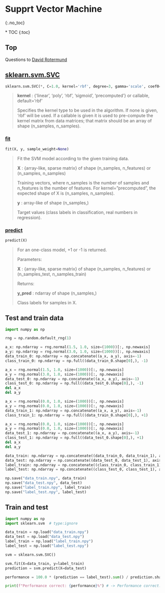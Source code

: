 # Supprt Vector Machine
{:.no_toc}

<nav markdown="1" class="toc-class">
* TOC
{:toc}
</nav>

## Top

Questions to [David Rotermund](mailto:davrot@uni-bremen.de)


## [sklearn.svm.SVC](https://scikit-learn.org/stable/modules/generated/sklearn.svm.SVC.html)

```python
sklearn.svm.SVC(*, C=1.0, kernel='rbf', degree=3, gamma='scale', coef0=0.0, shrinking=True, probability=False, tol=0.001, cache_size=200, class_weight=None, verbose=False, max_iter=-1, decision_function_shape='ovr', break_ties=False, random_state=None)
```

> **kernel** : {‘linear’, ‘poly’, ‘rbf’, ‘sigmoid’, ‘precomputed’} or callable, default=’rbf’
> 
> Specifies the kernel type to be used in the algorithm. If none is given, ‘rbf’ will be used. If a callable is given it is used to pre-compute the kernel matrix from data matrices; that matrix should be an array of shape (n_samples, n_samples).

### [fit](https://scikit-learn.org/stable/modules/generated/sklearn.svm.SVC.html#sklearn.svm.SVC.fit)

```python
fit(X, y, sample_weight=None)
```

> Fit the SVM model according to the given training data.
>
> **X** : {array-like, sparse matrix} of shape (n_samples, n_features) or (n_samples, n_samples)
> 
> Training vectors, where n_samples is the number of samples and n_features is the number of features. For kernel=”precomputed”, the expected shape of X is (n_samples, n_samples).
>
> **y** : array-like of shape (n_samples,)
> 
> Target values (class labels in classification, real numbers in regression).

### [predict](https://scikit-learn.org/stable/modules/generated/sklearn.svm.SVC.html#sklearn.svm.SVC.predict)

```python
predict(X)
```
> For an one-class model, +1 or -1 is returned.
>
> Parameters:
> 
> **X** : {array-like, sparse matrix} of shape (n_samples, n_features) or (n_samples_test, n_samples_train)
>
> Returns:
> 
> **y_pred** : ndarray of shape (n_samples,)
> 
> Class labels for samples in X.

## Test and train data 

```python
import numpy as np

rng = np.random.default_rng(1)

a_x: np.ndarray = rng.normal(1.5, 1.0, size=(1000))[:, np.newaxis]
a_y: np.ndarray = rng.normal(3.0, 1.0, size=(1000))[:, np.newaxis]
data_train_0: np.ndarray = np.concatenate((a_x, a_y), axis=-1)
class_train_0: np.ndarray = np.full((data_train_0.shape[0],), -1)

a_x = rng.normal(1.5, 1.0, size=(1000))[:, np.newaxis]
a_y = rng.normal(3.0, 1.0, size=(1000))[:, np.newaxis]
data_test_0: np.ndarray = np.concatenate((a_x, a_y), axis=-1)
class_test_0: np.ndarray = np.full((data_test_0.shape[0],), -1)
del a_x
del a_y

a_x = rng.normal(0.0, 1.0, size=(1000))[:, np.newaxis]
a_y = rng.normal(0.0, 1.0, size=(1000))[:, np.newaxis]
data_train_1: np.ndarray = np.concatenate((a_x, a_y), axis=-1)
class_train_1: np.ndarray = np.full((data_train_0.shape[0],), +1)

a_x = rng.normal(0.0, 1.0, size=(1000))[:, np.newaxis]
a_y = rng.normal(0.0, 1.0, size=(1000))[:, np.newaxis]
data_test_1: np.ndarray = np.concatenate((a_x, a_y), axis=-1)
class_test_1: np.ndarray = np.full((data_test_0.shape[0],), +1)
del a_x
del a_y

data_train: np.ndarray = np.concatenate((data_train_0, data_train_1), axis=0)
data_test: np.ndarray = np.concatenate((data_test_0, data_test_1), axis=0)
label_train: np.ndarray = np.concatenate((class_train_0, class_train_1), axis=0)
label_test: np.ndarray = np.concatenate((class_test_0, class_test_1), axis=0)

np.save("data_train.npy", data_train)
np.save("data_test.npy", data_test)
np.save("label_train.npy", label_train)
np.save("label_test.npy", label_test)
```

## Train and test 

```python
import numpy as np
import sklearn.svm  # type:ignore

data_train = np.load("data_train.npy")
data_test = np.load("data_test.npy")
label_train = np.load("label_train.npy")
label_test = np.load("label_test.npy")

svm = sklearn.svm.SVC()

svm.fit(X=data_train, y=label_train)
prediction = svm.predict(X=data_test)

performance = 100.0 * (prediction == label_test).sum() / prediction.shape[0]

print(f"Performance correct: {performance}%") # -> Performance correct: 95.4%
```


